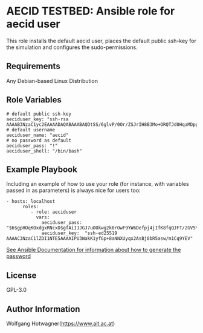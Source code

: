 AECID TESTBED: Ansible role for aecid user
==========================================

This role installs the default aecid user, places the default public ssh-key for the simulation and configures the sudo-permissions.

Requirements
------------

Any Debian-based Linux Distribution

Role Variables
--------------

```
# default public ssh-key
aeciduser_key: "ssh-rsa AAAAB3NzaC1yc2EAAAADAQABAAABAQDtSS/6glvP/0Or/ZSJrIH8B3Mo+ORQTJd0HqaMDppbz6BE7saezHskWO+ItGhjqv6G9RiXS8uDS8aRYx+z0B9+iRbRnZZvg9Zwaf6YP8rJs4jM2wXOqWWb16K9pA6aO3rh7WAV81cDHRIoq6ek/klmEgs9clLGHAesAbbO6PqEyJI1wh/GLpqKxEfi99jq+YhjZn6upaE5acIR7W6bYnShtv0HCCrotMRQqC3b7e4B6IwrOOBA3+Xo/SeQrGvZNT9eKOVODqQm9qRzOkJdqK3Qy82QAAKVtV2stf8FG6/AzWdrrbCFItXg2cPnPVx7usHHuDtA77HoFpRptfXmfb35"
# default username
aeciduser_name: "aecid"
# no password as default
aeciduser_pass: "!"
aeciduser_shell: "/bin/bash"
```

Example Playbook
----------------

Including an example of how to use your role (for instance, with variables passed in as parameters) is always nice for users too:

```
- hosts: localhost
      roles:
         - role: aeciduser
           vars:
             aeciduser_pass: "$6$gpHOqKOxdgxRNcxD$gfAiIJJGJ7uOOkwg2k0rOwF9YW6Defpj4jIfK8fqQJFT/2GV5YO2SRRvWzN/YHwg6hIYMDpOhZK68jdFcqoIb/"
             aeciduser_key:  "ssh-ed25519 AAAAC3NzaC1lZDI1NTE5AAAAIPU3WakK1yfGp+8aNNXUyqx2AsBj8bR5asw/m1Cq9YEV"
```

[See Ansible Documentation for information about how to generate the password](https://docs.ansible.com/ansible/latest/reference_appendices/faq.html#how-do-i-generate-encrypted-passwords-for-the-user-module)

License
-------

GPL-3.0

Author Information
------------------

Wolfgang Hotwagner(https://www.ait.ac.at)
